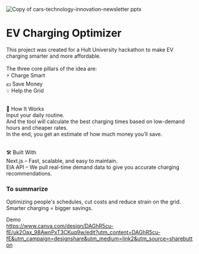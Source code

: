 
![Copy of cars-technology-innovation-newsletter pptx](https://github.com/user-attachments/assets/3392dda9-d2c6-4d7a-8f5a-4ca5f42e3ff3)

# EV Charging Optimizer
This project was created for a Hult University hackathon to make EV charging smarter and more affordable.</br></br>
The three core pillars of the idea are:</br>
⚡ Charge Smart</br>
💵 Save Money</br>
💡 Help the Grid</br></br>

🚀 How It Works</br>
Input your daily routine.</br>
And the tool will calculate the best charging times based on low-demand hours and cheaper rates.</br>
In the end, you get an estimate of how much money you’ll save.</br></br>

🛠️ Built With </br>
Next.js – Fast, scalable, and easy to maintain.</br>
EIA API – We pull real-time demand data to give you accurate charging recommendations.</br>

### To summarize</br>
Optimizing people's schedules, cut costs and reduce strain on the grid. </br>
Smarter charging = bigger savings.

Demo</br>
https://www.canva.com/design/DAGhR5cu-fE/uk2Oax_98AwnPxT3CKuq9w/edit?utm_content=DAGhR5cu-fE&utm_campaign=designshare&utm_medium=link2&utm_source=sharebutton
